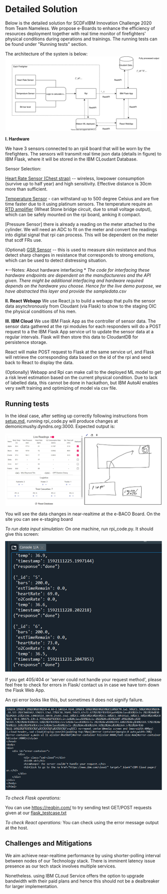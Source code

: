 # Detailed Solution 

Below is the detailed solution for SCDFxIBM Innovation Challenge 2020 from Team Nameless. We propose e-Boards to enhance the efficiency of resources deployment together with real time monitor of firefighters' physical conditions during operations and trainings. The running tests can be found under "Running tests" section. 

The architecture of the system is below: 
![diagram](https://github.com/TheMarvelousWhale/Nameless-e-Boards_SCDFXIBM/blob/master/Assets/DesignDiagram.svg?raw=true)

**I. Hardware**

We have 3 sensors connected to an rpi4 board that will be worn by the firefighters. The sensors will transmit real time json data (details in figure) to IBM Flask, where it will be stored in the IBM CLoudant Database. 

Sensor Selection: 

[Heart Rate Sensor (Chest strap)](https://wiki.seeedstudio.com/Grove-Chest_Strap_Heart_Rate_Sensor/)  -- wireless, lowpower consumption (survive up to half year) and high sensitivity. Effective distance is 30cm more than sufficient.  

[Temperature Sensor](https://www.adafruit.com/product/3984) - can withstand up to 500 degree Celsius and are five time faster due to it using platinum sensors. The temperature require an [RTD amplifier](https://thepihut.com/products/adafruit-pt100-rtd-temperature-sensor-amplifier-max31865?ref=isp_rel_prd&isp_ref_pos=3) (Wheat Stone bridge circuit, due to small voltage output), which can be safely mounted on the rpi board, amking it compact.  

[Pressure Sensor] there is already a reading on the meter attached to the cylinder. We will need an ADC to fit on the meter and convert the readings into digital signal that rpi can process. This will be dependent on the meter that scdf FRs use.

(Optional) [GSR Sensor](https://wiki.seeedstudio.com/Grove-GSR_Sensor/) -- this is used to measure skin resistance and thus detect sharp changes in resistance that corresponds to strong emotions, which can be used to detect distressing situation. 

*--Notes: About hardware interfacing *
*The code for interfacing these hardware endpoints are dependent on the manufactureres and the API given. There might be additional interfacing and hardware required depends on the hardware you choose. Hence for the live demo purpose, we have abstracted this layer and provide the sampledata.csv* 


**II. React Webapp**
We use React.js to build a webapp that pulls the sensor data asynchronously from Cloudant (via Flask) to show to the staging OIC the physical conditions of his men. 

**III. IBM Cloud**
We use IBM Flask App as the controller of sensor data. The sensor data gathered at the rpi modules for each responders will do a POST request to a the IBM Flask App service url to update the sensor data at a regular intervals. Flask will then store this data to CloudantDB for persistence storage. 

React will make POST request to Flask at the same service url, and Flask will retrieve the corresponding data based on the id of the rpi and send back to React to display the data. 

(Optionally) Webapp and Rpi can make call to the deployed ML model to get a risk level estimation based on the current physical condition. Due to lack of labelled data, this cannot be done in hackathon, but IBM AutoAI enables very swift training and optimizing of model via csv file. 

## Running tests

In the ideal case, after setting up correctly following instructions from [setup.md](https://github.com/TheMarvelousWhale/Nameless-e-Boards_SCDFXIBM/blob/master/Setup.md), running rpi_code.py will produce changes  at demonicmushy.dyndns.org:3000. Expected output is:

![Expected_output](https://github.com/TheMarvelousWhale/Nameless-e-Boards_SCDFXIBM/blob/master/Assets/expected_output.jpg)

You will see the data changes in near-realtime at the e-BACO Board. On the site you can see e-staging board


_To run data input simulation:_
On one machine, run rpi_code.py. It should give this screen:


![rpi success](https://github.com/TheMarvelousWhale/Nameless-e-Boards_SCDFXIBM/blob/master/Assets/test_outputs/RPI_Simulation_Success.PNG)

If you get 405/404 or 'server could not handle your request method', please feel free to check for errors in Flask/ contact us in case we have torn down the Flask Web App.

An rpi error looks like this, but sometimes it does not signify failure. 


![rpi server_fail](https://github.com/TheMarvelousWhale/Nameless-e-Boards_SCDFXIBM/blob/master/Assets/test_outputs/RPI_Simulation_ServerHandle.PNG)


_To check Flask operations:_

You can use https://reqbin.com/ to try sending test GET/POST requests given at our [flask_testcase.txt](https://github.com/TheMarvelousWhale/Nameless-e-Boards_SCDFXIBM/blob/master/Assets/flask_testcase.txt) 

_To check React operations:_
You can check using the error message output at the host. 

## Challenges and Mitigations

We aim achieve near-realtime performance by using shorter-polling interval between nodes of our Technology stack. There is imminent latency issue presence as our tech stack involves multiple services. 

Nonetheless. using IBM CLoud Service offers the option to upgrade bandwidth with their paid plans and hence this should not be a dealbreaker for larger implementation. 





